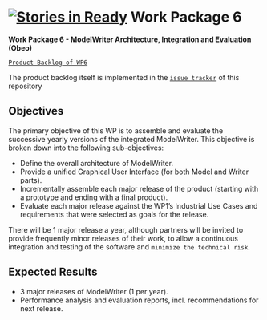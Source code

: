 [![Stories in Ready](https://badge.waffle.io/modelwriter/wp6.png?label=ready&title=Ready)](https://waffle.io/modelwriter/wp6)
Work Package 6
===
**Work Package 6 - ModelWriter Architecture, Integration and Evaluation (Obeo)**

[`Product Backlog of WP6`](https://waffle.io/ModelWriter/WP6)

The product backlog itself is implemented in the [`issue tracker`](https://github.com/modelwriter/wp6/issues) of this repository

Objectives
---

The primary objective of this WP is to assemble and evaluate the successive yearly versions of the integrated ModelWriter. This objective is broken down into the following sub-objectives:

* Define the overall architecture of ModelWriter.
* Provide a unified Graphical User Interface (for both Model and Writer parts).
* Incrementally assemble each major release of the product (starting with a prototype and ending with a final product).
* Evaluate each major release against the WP1’s Industrial Use Cases and requirements that were selected as goals for the release.

There will be 1 major release a year, although partners will be invited to provide frequently minor releases of their work, to allow a continuous integration and testing of the software and `minimize the technical risk`.

Expected Results
---

* 3 major releases of ModelWriter (1 per year).
* Performance analysis and evaluation reports, incl. recommendations for next release.
